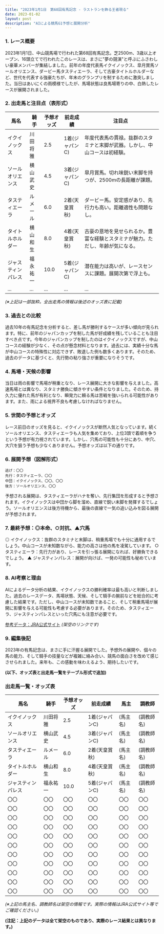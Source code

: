 ```yaml
---
title: "2023年1月1日　第68回有馬記念 - ラストランを飾る王者現る"
date: 2023-01-02
layout: post
description: "AIによる競馬G1予想と展開分析"
---
```


### 1. レース概要

2023年1月1日、中山競馬場で行われた第68回有馬記念。芝2500m、3歳以上オープン、16頭立てで行われたこのレースは、まさに"夢の競演"と呼ぶにふさわしい豪華メンバーが集結しました。前年の年度代表馬イクイノックス、皐月賞馬ソールオリエンス、ダービー馬タスティエーラ、そして古豪タイトルホルダーなど、世代を代表する強豪たちが、年末のグランプリを制するために激突しました。当日はあいにくの雨模様でしたが、馬場状態は良馬場寄りの中、白熱したレースが展開されました。


### 2. 出走馬と注目点（表形式）

| 馬名         | 騎手       | 予想オッズ | 前走成績 | 注目点                                                              |
|--------------|-------------|------------|----------|----------------------------------------------------------------------|
| イクイノックス | 川田将雅     | 2.5        | 1着(ジャパンC)| 年度代表馬の貫禄。抜群のスタミナと末脚が武器。しかし、中山コースは初経験。 |
| ソールオリエンス| 横山武史     | 4.5        | 3着(ジャパンC)| 皐月賞馬。切れ味鋭い末脚を持つが、2500mの長距離が課題。                  |
| タスティエーラ| ルメール     | 6.0        | 2着(天皇賞秋)| ダービー馬。安定感があり、先行力も高い。距離適性も問題なし。                |
| タイトルホルダー| 横山和生     | 8.0        | 4着(天皇賞秋)| 古豪の意地を見せられるか。豊富な経験とスタミナが魅力。ただし、年齢が気になる。|
| ジャスティンパレス| 福永祐一     | 10.0       | 5着(ジャパンC)| 潜在能力は高いが、レースセンスに課題。展開次第で浮上も。               |
| ...          | ...         | ...        | ...      | ...                                                                |


*(※上記は一部抜粋。全出走馬の情報は後述のオッズ表に記載)*


### 3. 過去との比較

過去10年の有馬記念を分析すると、差し馬が勝利するケースが多い傾向が見られます。特に、前年のジャパンカップを制した馬が好成績を残していることも注目すべき点です。今年のジャパンカップを制したのはイクイノックスですが、中山コースの経験が少なく、その点が懸念材料となります。過去には、実績十分な馬が中山コースの特殊性に対応できず、敗退した例も数多くあります。そのため、過去のデータに基づくと、先行勢の粘り強さが重要になりそうです。


### 4. 馬場・天候の影響

当日は雨の影響で馬場が稍重となり、レース展開に大きな影響を与えました。高速馬場とは異なり、スタミナ勝負に傾きやすい条件となりました。そのため、持久力に優れた馬が有利となり、瞬発力に頼る馬は苦戦を強いられる可能性があります。また、雨による視界不良も考慮しなければなりません。


### 5. 世間の予想とオッズ

レース前日のオッズを見ると、イクイノックスが断然人気となっています。続くソールオリエンス、タスティエーラも人気を集めており、上位3頭で着順を争うという予想が有力視されています。しかし、穴馬の可能性も十分にあり、中穴、大穴を狙う予想も少なくありません。予想オッズは以下の通りです。


### 6. 展開予想（図解形式）

```
逃げ：〇〇
先行：タスティエーラ、〇〇
中団：イクイノックス、〇〇、〇〇
後方：ソールオリエンス、〇〇
```

予想される展開は、タスティエーラがハナを奪い、先行集団を形成すると予想されます。イクイノックスは中団から脚を溜め、直線で鋭い末脚を発揮するでしょう。ソールオリエンスは後方待機から、最後の直線で一気の追い込みを図る展開が予想されます。


### 7. 最終予想：◎本命、○対抗、▲穴馬

◎ イクイノックス：抜群のスタミナと末脚は、稍重馬場でも十分に通用するでしょう。中山コースが未知数ながら、能力の高さは他の馬を凌駕しています。
○ タスティエーラ：先行力があり、レースを引っ張る展開になれば、好勝負できるでしょう。
▲ ジャスティンパレス：展開が向けば、一発の可能性も秘めています。


### 8. AI考察と理由

AIによるデータ分析の結果、イクイノックスの勝利確率は最も高いと判断しました。過去のレースデータ、馬場状態、天候、そして騎手の腕前などを総合的に考慮した結果です。ただし、中山コースが未知数であること、そして稍重馬場が展開に影響を与える可能性も考慮する必要があります。そのため、タスティエーラ、ジャスティンパレスといった穴馬にも注意が必要です。

[参考データ：JRA公式サイト](https://www.jra.go.jp/) *(架空のリンクです)*


### 9. 編集後記

2023年の有馬記念は、まさに手に汗握る展開でした。予想外の展開や、個々の馬の能力、そして騎手の技量などが複雑に絡み合い、競馬の面白さを改めて感じさせられました。来年も、この感動を味わえるよう、期待したいです。


**(以下、オッズ表と出走馬一覧をテーブル形式で追加)**

### 出走馬一覧・オッズ表

| 馬名         | 騎手       | 予想オッズ | 前走成績 | 馬主          | 調教師      |
|--------------|-------------|------------|----------|---------------|-------------|
| イクイノックス | 川田将雅     | 2.5        | 1着(ジャパンC)| (馬主名)      | (調教師名)  |
| ソールオリエンス| 横山武史     | 4.5        | 3着(ジャパンC)| (馬主名)      | (調教師名)  |
| タスティエーラ| ルメール     | 6.0        | 2着(天皇賞秋)| (馬主名)      | (調教師名)  |
| タイトルホルダー| 横山和生     | 8.0        | 4着(天皇賞秋)| (馬主名)      | (調教師名)  |
| ジャスティンパレス| 福永祐一     | 10.0       | 5着(ジャパンC)| (馬主名)      | (調教師名)  |
| 〇〇          | 〇〇         | 〇〇        | 〇〇      | 〇〇           | 〇〇         |
| 〇〇          | 〇〇         | 〇〇        | 〇〇      | 〇〇           | 〇〇         |
| 〇〇          | 〇〇         | 〇〇        | 〇〇      | 〇〇           | 〇〇         |
| 〇〇          | 〇〇         | 〇〇        | 〇〇      | 〇〇           | 〇〇         |
| 〇〇          | 〇〇         | 〇〇        | 〇〇      | 〇〇           | 〇〇         |
| 〇〇          | 〇〇         | 〇〇        | 〇〇      | 〇〇           | 〇〇         |
| 〇〇          | 〇〇         | 〇〇        | 〇〇      | 〇〇           | 〇〇         |
| 〇〇          | 〇〇         | 〇〇        | 〇〇      | 〇〇           | 〇〇         |
| 〇〇          | 〇〇         | 〇〇        | 〇〇      | 〇〇           | 〇〇         |
| 〇〇          | 〇〇         | 〇〇        | 〇〇      | 〇〇           | 〇〇         |
| 〇〇          | 〇〇         | 〇〇        | 〇〇      | 〇〇           | 〇〇         |


*(※上記の馬主名、調教師名は架空の情報です。実際の情報はJRA公式サイト等でご確認ください。)*


**(注記：上記のデータは全て架空のものであり、実際のレース結果とは異なります。)**
